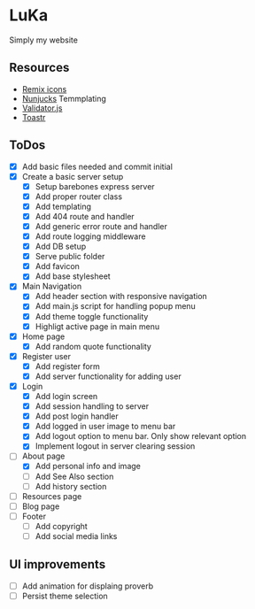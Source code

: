 # LuKa

Simply my website

## Resources

- [Remix icons](https://remixicon.com/)
- [Nunjucks](https://mozilla.github.io/nunjucks/) Temmplating
- [Validator.js](https://github.com/validatorjs/validator.js/)
- [Toastr](https://github.com/CodeSeven/toastr)

## ToDos

- [x] Add basic files needed and commit initial
- [x] Create a basic server setup
  - [x] Setup barebones express server
  - [x] Add proper router class
  - [x] Add templating
  - [x] Add 404 route and handler
  - [x] Add generic error route and handler
  - [x] Add route logging middleware
  - [x] Add DB setup
  - [x] Serve public folder
  - [x] Add favicon
  - [x] Add base stylesheet
- [x] Main Navigation
  - [x] Add header section with responsive navigation
  - [x] Add main.js script for handling popup menu
  - [x] Add theme toggle functionality
  - [x] Highligt active page in main menu
- [x] Home page
  - [x] Add random quote functionality
- [x] Register user
  - [x] Add register form
  - [x] Add server functionality for adding user
-  [x] Login
  - [x] Add login screen
  - [x] Add session handling to server
  - [x] Add post login handler
  - [x] Add logged in user image to menu bar
  - [x] Add logout option to menu bar. Only show relevant option
  - [x] Implement logout in server clearing session
- [ ] About page
  - [x] Add personal info and image
  - [ ] Add See Also section
  - [ ] Add history section
- [ ] Resources page
- [ ] Blog page
- [ ] Footer
  - [ ] Add copyright
  - [ ] Add social media links

## UI improvements

- [ ] Add animation for displaing proverb
- [ ] Persist theme selection